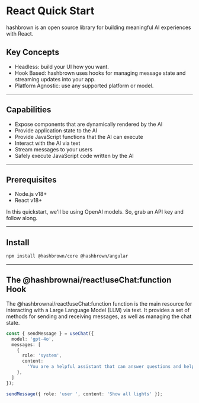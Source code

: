 # React Quick Start

hashbrown is an open source library for building meaningful AI experiences with React.

## Key Concepts

- Headless: build your UI how you want.
- Hook Based: hashbrown uses hooks for managing message state and streaming updates into your app.
- Platform Agnostic: use any supported platform or model.

---

## Capabilities

- Expose components that are dynamically rendered by the AI
- Provide application state to the AI
- Provide JavaScript functions that the AI can execute
- Interact with the AI via text
- Stream messages to your users
- Safely execute JavaScript code written by the AI

---

## Prerequisites

- Node.js v18+
- React v18+

In this quickstart, we'll be using OpenAI models.
So, grab an API key and follow along.

---

## Install

```sh
npm install @hashbrown/core @hashbrown/angular
```

---

## The @hashbrownai/react!useChat:function Hook

The @hashbrownai/react!useChat:function function is the main resource for interacting with a Large Language Model (LLM) via text.
It provides a set of methods for sending and receiving messages, as well as managing the chat state.

<www-code-example header="main.ts">

```ts
const { sendMessage } = useChat({
  model: 'gpt-4o',
  messages: [
    {
      role: 'system',
      content:
        'You are a helpful assistant that can answer questions and help with tasks.',
    },
  ]
});

sendMessage({ role: 'user ', content: 'Show all lights' });
```

</www-code-example>
